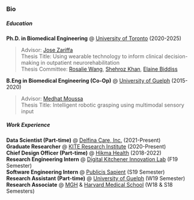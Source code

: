 ### Bio

##### Education

**Ph.D. in Biomedical Engineering** @ [University of Toronto](https://bme.utoronto.ca/) (2020-2025)

> Advisor: [Jose Zariffa](https://bme.utoronto.ca/faculty-research/core-faculty/jose-zariffa/)  
> Thesis Title: Using wearable technology to inform clinical decision-making in outpatient neurorehabilitation  
> Thesis Committee: [Rosalie Wang](https://rsi.utoronto.ca/faculty/rosalie-wang), [Shehroz Khan](https://kite-uhn.com/scientist/shehroz-khan), [Elaine Biddiss](https://hollandbloorview.ca/people/elaine-biddiss-masc-phd-peng)

**B.Eng in Biomedical Engineering (Co-Op)** @ [University of Guelph](https://www.uoguelph.ca/engineering/) (2015-2020)

> Advisor: [Medhat Moussa](https://www.uoguelph.ca/ceps/people/medhat-moussa)  
> Thesis Title: Intelligent robotic grasping using multimodal sensory input

##### Work Experience

**Data Scientist (Part-time)** @ [Delfina Care, Inc.](https://delfina.com/) (2021-Present)  
**Graduate Researcher** @ [KITE Research Institute](https://www.kite-uhn.com/) (2020-Present)  
**Chief Design Officer (Part-time)** @ [Hikma Health](https://hikmahealth.org/) (2018-2022)  
**Research Engineering Intern** @ [Digital Kitchener Innovation Lab](https://www.kitchener.ca/en/strategic-plans-and-projects/digital-kitchener.aspx) (F19 Semester)  
**Software Engineering Intern** @ [Publicis Sapient](https://www.publicissapient.com/) (S19 Semester)  
**Research Assistant (Part-time)** @ [University of Guelph](https://www.uoguelph.ca/engineering/) (W19 Semester)  
**Research Associate** @ [MGH](https://www.massgeneral.org/) & [Harvard Medical School](https://hms.harvard.edu/) (W18 & S18 Semesters)
